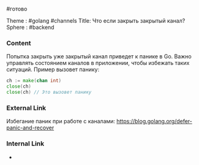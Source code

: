 #готово 

Theme : #golang  #channels
Title: Что если закрыть закрытый канал?
Sphere : #backend 

### Content

Попытка закрыть уже закрытый канал приведет к панике в Go. Важно управлять состоянием каналов в приложении, чтобы избежать таких ситуаций. Пример вызовет панику:

```go
ch := make(chan int)
close(ch)
close(ch) // Это вызовет панику
```

### External Link

Избегание паник при работе с каналами: https://blog.golang.org/defer-panic-and-recover

### Internal Link

- 